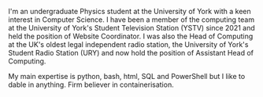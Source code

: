 I'm an undergraduate Physics student at the University of York with a keen interest in Computer Science.
I have been a member of the computing team at the University of York's Student Television Station (YSTV) since 2021 and held the position of Website Coordinator.
I was also the Head of Computing at the UK's oldest legal independent radio station, the University of York's Student Radio Station (URY) and now hold the position of Assistant Head of Computing.

My main expertise is python, bash, html, SQL and PowerShell but I like to dable in anything.
Firm believer in containerisation.
